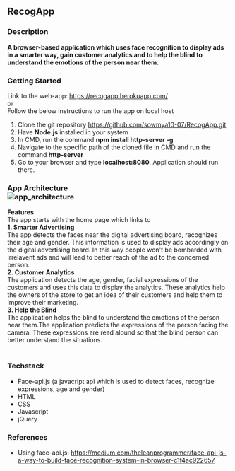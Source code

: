 ## RecogApp<br>

### Description<br>
**A browser-based application which uses face recognition to display ads in a smarter way, gain customer analytics and to help the blind to understand the emotions of the person near them.**<br>

### Getting Started<br>
Link to the web-app: https://recogapp.herokuapp.com/<br>
or<br>
Follow the below instructions to run the app on local host<br>
1. Clone the git repository https://github.com/sowmya10-07/RecogApp.git<br>
2. Have **Node.js** installed in your system<br>
3. In CMD, run the command **npm install http-server -g**<br>
4. Navigate to the specific path of the cloned file in CMD and run the command **http-server**
5. Go to your browser and type **localhost:8080**. Application should run there.

### App Architecture<br>![app_architecture](https://user-images.githubusercontent.com/105663569/170858743-092f393b-4996-48f5-a463-91c0ad40df49.png)
**Features**<br>
The app starts with the home page which links to<br>
<B>1. Smarter Advertising </B><br>
The app detects the faces near the digital advertising board, recognizes their age and gender. This information is used to display ads accordingly on the digital advertising board. In this way people won't be bombarded with irrelavent ads and will lead to better reach of the ad to the concerned person.<br>
<B>2. Customer Analytics</B><br>
The application detects the age, gender, facial expressions of the customers and uses this data to display the analytics.  These analytics help the owners of the store to get an idea of their customers and help them to improve their marketing.<br>
<B>3. Help the Blind</B><br>
The application helps the blind to understand the emotions of the person near them.The application predicts the expressions of the person facing the camera. These expressions are read alound so that the blind person can better understand the situations.<br><br>

### Techstack <br>
* Face-api.js (a javacript api which is used to detect faces, recognize expressions, age and gender)
* HTML
* CSS
* Javascript
* jQuery
 
 ### References <br>
 * Using face-api.js: https://medium.com/theleanprogrammer/face-api-js-a-way-to-build-face-recognition-system-in-browser-c1f4ac922657
